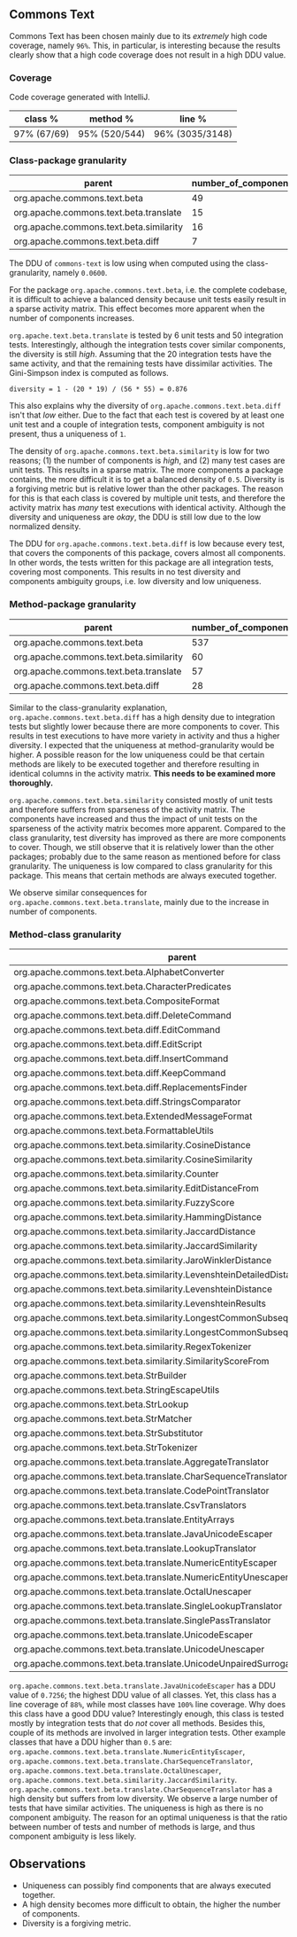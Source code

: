 ## Commons Text

Commons Text has been chosen mainly due to its _extremely_ high code coverage, namely `96%`.
This, in particular, is interesting because the results clearly show that a high code coverage does not result in a high DDU value.


### Coverage

Code coverage generated with IntelliJ.

|class %|method %|line %|
|---|---|---|
|97% (67/69)|95% (520/544)|96% (3035/3148)|


### Class-package granularity

|parent|number_of_components|number_of_tests|unit_tests|integration_tests|density|normalized_density|diversity|uniqueness|ddu|
|---|---|---|---|---|---|---|---|---|---|
|org.apache.commons.text.beta|49|465|271|194|0.040245775729646695|0.08049155145929343|0.8920189098998887|0.8367346938775511|0.06007753929680936|
|org.apache.commons.text.beta.translate|15|56|6|50|0.22976190476190475|0.45952380952380945|0.951948051948052|1.0|0.4374427952999381|
|org.apache.commons.text.beta.similarity|16|105|83|22|0.07678571428571429|0.15357142857142858|0.7978021978021979|0.8125|0.09954719387755104|
|org.apache.commons.text.beta.diff|7|5|0|5|0.9142857142857143|0.17142857142857149|0.6|0.2857142857142857|0.029387755102040822|

The DDU of `commons-text` is low using when computed using the class-granularity, namely `0.0600`.

For the package `org.apache.commons.text.beta`, i.e. the complete codebase, it is difficult to achieve a balanced density because unit tests easily result in a sparse activity matrix.
This effect becomes more apparent when the number of components increases.

`org.apache.text.beta.translate` is tested by 6 unit tests and 50 integration tests.
Interestingly, although the integration tests cover similar components, the diversity is still _high_.
Assuming that the 20 integration tests have the same activity, and that the remaining tests have dissimilar activities.
The Gini-Simpson index is computed as follows.
```
diversity = 1 - (20 * 19) / (56 * 55) = 0.876
```
This also explains why the diversity of `org.apache.commons.text.beta.diff` isn't that _low_ either.
Due to the fact that each test is covered by at least one unit test and a couple of integration tests, component ambiguity is not present, thus a uniqueness of `1`.

The density of `org.apache.commons.text.beta.similarity` is low for two reasons; (1) the number of components is _high_, and (2) many test cases are unit tests.
This results in a sparse matrix.
The more components a package contains, the more difficult it is to get a balanced density of `0.5`.
Diversity is a forgiving metric but is relative lower than the other packages.
The reason for this is that each class is covered by multiple unit tests, and therefore the activity matrix has _many_ test executions with identical activity.
Although the diversity and uniqueness are _okay_, the DDU is still low due to the low normalized density.

The DDU for `org.apache.commons.text.beta.diff` is low because every test, that covers the components of this package, covers almost all components.
In other words, the tests written for this package are all integration tests, covering most components.
This results in no test diversity and components ambiguity groups, i.e. low diversity and low uniqueness.


### Method-package granularity

|parent|number_of_components|number_of_tests|unit_tests|integration_tests|density|normalized_density|diversity|uniqueness|ddu|
|---|---|---|---|---|---|---|---|---|---|
|org.apache.commons.text.beta|537|464|37|427|0.0230767995890323|0.04615359917806461|0.9916213599463767|0.6759776536312849|0.030937398149653968|
|org.apache.commons.text.beta.similarity|60|105|29|76|0.04523809523809524|0.09047619047619049|0.854029304029304|0.5333333333333333|0.04121030292458864|
|org.apache.commons.text.beta.translate|57|56|4|52|0.10432330827067669|0.2086466165413534|0.974025974025974|0.7719298245614035|0.15687715529425067|
|org.apache.commons.text.beta.diff|28|5|0|5|0.7857142857142857|0.4285714285714286|0.9|0.17857142857142858|0.06887755102040817|


Similar to the class-granularity explanation, `org.apache.commons.text.beta.diff` has a high density due to integration tests but slightly lower because there are more components to cover.
This results in test executions to have more variety in activity and thus a higher diversity.
I expected that the uniqueness at method-granularity would be higher.
A possible reason for the low uniqueness could be that certain methods are likely to be executed together and therefore resulting in identical columns in the activity matrix.
**This needs to be examined more thoroughly.**

`org.apache.commons.text.beta.similarity` consisted mostly of unit tests and therefore suffers from sparseness of the activity matrix.
The components have increased and thus the impact of unit tests on the sparseness of the activity matrix becomes more apparent.
Compared to the class granularity, test diversity has improved as there are more components to cover.
Though, we still observe that it is relatively lower than the other packages; probably due to the same reason as mentioned before for class granularity.
The uniqueness is low compared to class granularity for this package. This means that certain methods are always executed together.

We observe similar consequences for `org.apache.commons.text.beta.translate`, mainly due to the increase in number of components.

### Method-class granularity

|parent|number_of_components|number_of_tests|unit_tests|integration_tests|density|normalized_density|diversity|uniqueness|ddu|
|---|---|---|---|---|---|---|---|---|---|
|org.apache.commons.text.beta.AlphabetConverter|14|12|0|12|0.5595238095238095|0.8809523809523809|0.8484848484848485|0.5714285714285714|0.42712842712842713|
|org.apache.commons.text.beta.CharacterPredicates|4|1|0|1|0.5|1.0|0|0.5|0.0|
|org.apache.commons.text.beta.CompositeFormat|6|2|0|2|0.75|0.5|1.0|0.5|0.25|
|org.apache.commons.text.beta.diff.DeleteCommand|2|5|2|3|0.8|0.3999999999999999|0.6|1.0|0.23999999999999994|
|org.apache.commons.text.beta.diff.EditCommand|2|5|2|3|0.8|0.3999999999999999|0.6|1.0|0.23999999999999994|
|org.apache.commons.text.beta.diff.EditScript|7|5|0|5|0.7142857142857143|0.5714285714285714|0.7|0.5714285714285714|0.22857142857142854|
|org.apache.commons.text.beta.diff.InsertCommand|2|5|2|3|0.8|0.3999999999999999|0.6|1.0|0.23999999999999994|
|org.apache.commons.text.beta.diff.KeepCommand|2|5|2|3|0.8|0.3999999999999999|0.6|1.0|0.23999999999999994|
|org.apache.commons.text.beta.diff.ReplacementsFinder|4|2|0|2|1.0|0.0|0.0|0.25|0.0|
|org.apache.commons.text.beta.diff.StringsComparator|9|5|0|5|1.0|0.0|0.0|0.1111111111111111|0.0|
|org.apache.commons.text.beta.ExtendedMessageFormat|21|14|0|14|0.3741496598639456|0.7482993197278912|0.9560439560439561|0.6190476190476191|0.44287102596140504|
|org.apache.commons.text.beta.FormattableUtils|6|7|3|4|0.2619047619047619|0.5238095238095238|0.9523809523809523|1.0|0.4988662131519274|
|org.apache.commons.text.beta.similarity.CosineDistance|2|1|1|0|0.5|1.0|0|1.0|0.0|
|org.apache.commons.text.beta.similarity.CosineSimilarity|4|1|0|1|0.75|0.5|0|0.5|0.0|
|org.apache.commons.text.beta.similarity.Counter|2|1|1|0|0.5|1.0|0|1.0|0.0|
|org.apache.commons.text.beta.similarity.EditDistanceFrom|4|13|1|12|0.4807692307692308|0.9615384615384616|0.15384615384615385|0.75|0.11094674556213019|
|org.apache.commons.text.beta.similarity.FuzzyScore|3|5|5|0|0.3333333333333333|0.6666666666666666|0.4|1.0|0.26666666666666666|
|org.apache.commons.text.beta.similarity.HammingDistance|2|6|6|0|0.5|1.0|0.0|1.0|0.0|
|org.apache.commons.text.beta.similarity.JaccardDistance|2|4|4|0|0.5|1.0|0.0|1.0|0.0|
|org.apache.commons.text.beta.similarity.JaccardSimilarity|3|5|3|2|0.4666666666666667|0.9333333333333333|0.6|1.0|0.5599999999999999|
|org.apache.commons.text.beta.similarity.JaroWinklerDistance|3|7|3|4|0.5238095238095238|0.9523809523809523|0.5714285714285714|1.0|0.5442176870748299|
|org.apache.commons.text.beta.similarity.LevenshteinDetailedDistance|8|10|1|9|0.3875|0.775|0.8|0.875|0.5425000000000001|
|org.apache.commons.text.beta.similarity.LevenshteinDistance|7|53|1|52|0.39892183288409705|0.7978436657681941|0.4390420899854862|0.8571428571428571|0.3002459575718997|
|org.apache.commons.text.beta.similarity.LevenshteinResults|8|5|0|5|0.4|0.8|0.9|0.625|0.45000000000000007|
|org.apache.commons.text.beta.similarity.LongestCommonSubsequence|6|12|9|3|0.25|0.5|0.8636363636363636|0.8333333333333334|0.35984848484848486|
|org.apache.commons.text.beta.similarity.LongestCommonSubsequenceDistance|2|4|4|0|0.5|1.0|0.0|1.0|0.0|
|org.apache.commons.text.beta.similarity.RegexTokenizer|2|1|1|0|0.5|1.0|0|1.0|0.0|
|org.apache.commons.text.beta.similarity.SimilarityScoreFrom|4|4|0|4|0.5|1.0|0.0|0.5|0.0|
|org.apache.commons.text.beta.StrBuilder|166|230|0|230|0.05502881089575694|0.1100576217915139|0.9680653123220049|0.8072289156626506|0.08600456292617197|
|org.apache.commons.text.beta.StringEscapeUtils|27|27|18|9|0.05486968449931413|0.10973936899862824|0.9658119658119658|0.6666666666666666|0.07065839713301988|
|org.apache.commons.text.beta.StrLookup|7|41|0|41|0.5331010452961672|0.9337979094076656|0.4536585365853658|0.8571428571428571|0.3631074797557333|
|org.apache.commons.text.beta.StrMatcher|20|128|5|123|0.208984375|0.41796875|0.9190452755905512|0.95|0.3649255947803888|
|org.apache.commons.text.beta.StrSubstitutor|55|41|0|41|0.4270509977827051|0.8541019955654102|0.9158536585365854|0.6181818181818182|0.4835618703939509|
|org.apache.commons.text.beta.StrTokenizer|66|59|0|59|0.25783256291730866|0.5156651258346173|0.9877264757451782|0.7121212121212122|0.3627090390613646|
|org.apache.commons.text.beta.translate.AggregateTranslator|2|24|21|3|0.5625|0.875|0.3007246376811594|1.0|0.2631340579710145|
|org.apache.commons.text.beta.translate.CharSequenceTranslator|5|51|5|46|0.4666666666666667|0.9333333333333333|0.6486274509803922|1.0|0.6053856209150328|
|org.apache.commons.text.beta.translate.CodePointTranslator|2|21|11|10|0.7380952380952381|0.5238095238095237|0.6095238095238096|1.0|0.31927437641723355|
|org.apache.commons.text.beta.translate.CsvTranslators|4|5|1|4|0.65|0.7|0.4|0.5|0.13999999999999999|
|org.apache.commons.text.beta.translate.EntityArrays|2|2|2|0|0.5|1.0|1.0|1.0|1.0|
|org.apache.commons.text.beta.translate.JavaUnicodeEscaper|6|7|2|5|0.38095238095238093|0.7619047619047619|0.9523809523809523|1.0|0.7256235827664398|
|org.apache.commons.text.beta.translate.LookupTranslator|2|25|22|3|0.56|0.8799999999999999|0.29000000000000004|1.0|0.2552|
|org.apache.commons.text.beta.translate.NumericEntityEscaper|7|7|2|5|0.3673469387755102|0.7346938775510204|0.9523809523809523|1.0|0.6997084548104956|
|org.apache.commons.text.beta.translate.NumericEntityUnescaper|6|12|7|5|0.2638888888888889|0.5277777777777778|0.6666666666666667|0.8333333333333334|0.29320987654320996|
|org.apache.commons.text.beta.translate.OctalUnescaper|4|4|1|3|0.5625|0.875|0.8333333333333334|0.75|0.546875|
|org.apache.commons.text.beta.translate.SingleLookupTranslator|2|2|1|1|0.75|0.5|1.0|1.0|0.5|
|org.apache.commons.text.beta.translate.SinglePassTranslator|3|7|6|1|0.38095238095238093|0.7619047619047619|0.5238095238095238|1.0|0.39909297052154197|
|org.apache.commons.text.beta.translate.UnicodeEscaper|8|15|9|6|0.21666666666666667|0.43333333333333335|0.7619047619047619|0.875|0.28888888888888886|
|org.apache.commons.text.beta.translate.UnicodeUnescaper|2|6|3|3|0.75|0.5|0.7333333333333334|1.0|0.3666666666666667|
|org.apache.commons.text.beta.translate.UnicodeUnpairedSurrogateRemover|2|5|5|0|0.5|1.0|0.4|1.0|0.4|


`org.apache.commons.text.beta.translate.JavaUnicodeEscaper` has a DDU value of `0.7256`; the highest DDU value of all classes.
Yet, this class has a line coverage of `88%`, while most classes have `100%` line coverage.
Why does this class have a good DDU value?
Interestingly enough, this class is tested mostly by integration tests that do *not* cover all methods.
Besides this, couple of its methods are involved in larger integration tests.
Other example classes that have a DDU higher than `0.5` are: `org.apache.commons.text.beta.translate.NumericEntityEscaper`, `org.apache.commons.text.beta.translate.CharSequenceTranslator`, `org.apache.commons.text.beta.translate.OctalUnescaper`, `org.apache.commons.text.beta.similarity.JaccardSimilarity`.
`org.apache.commons.text.beta.translate.CharSequenceTranslator` has a high density but suffers from low diversity.
We observe a large number of tests that have similar activities.
The uniqueness is high as there is no component ambiguity.
The reason for an optimal uniqueness is that the ratio between number of tests and number of methods is large, and thus component ambiguity is less likely.


## Observations

- Uniqueness can possibly find components that are always executed together.
- A high density becomes more difficult to obtain, the higher the number of components.
- Diversity is a forgiving metric.
